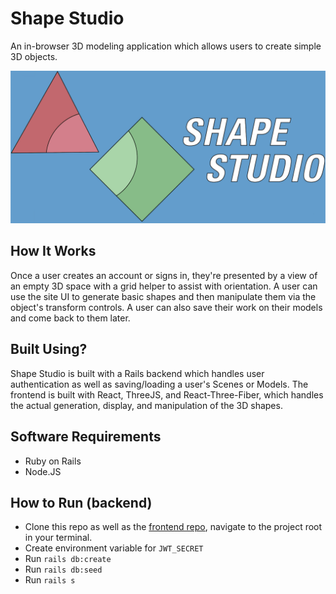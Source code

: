 # Shape Studio

An in-browser 3D modeling application which allows users to create simple 3D objects.

![](public/logoBackground.png)

## How It Works

Once a user creates an account or signs in, they're presented by a view of an empty 3D space with a grid helper to assist with orientation. A user can use the site UI to generate basic shapes and then manipulate them via the object's transform controls. A user can also save their work on their models and come back to them later.

## Built Using?

Shape Studio is built with a Rails backend which handles user authentication as well as saving/loading a user's Scenes or Models. The frontend is built with React, ThreeJS, and React-Three-Fiber, which handles the actual generation, display, and manipulation of the 3D shapes.

## Software Requirements

- Ruby on Rails
- Node.JS

## How to Run (backend)

- Clone this repo as well as the [frontend repo](https://github.com/ktomanelli/ShapeStudio_frontend), navigate to the project root in your terminal.
- Create environment variable for `JWT_SECRET`
- Run `rails db:create`
- Run `rails db:seed`
- Run `rails s`
